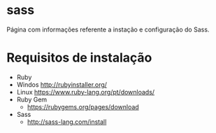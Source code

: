 # sass
Página com informações referente a instação e configuração do Sass.

# Requisitos de instalação
- Ruby
 - Windos http://rubyinstaller.org/
 - Linux https://www.ruby-lang.org/pt/downloads/
- Ruby Gem
  - https://rubygems.org/pages/download
- Sass
  - http://sass-lang.com/install  

